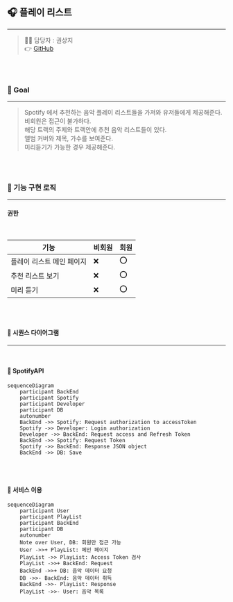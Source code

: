 ## 🎧 플레이 리스트

---

> 👩‍💻 담당자 : 권상지<br>
> 👉 [GitHub](https://github.com/qwr133)

<br>
<br>

### 🚀 Goal

---

> Spotify 에서 추천하는 음악 플레이 리스트들을 가져와 유저들에게 제공해준다.<br>
> 비회원은 접근이 불가하다.<br>
> 해당 트랙의 주제와 트랙안에 추천 음악 리스트들이 있다.<br>
> 앨범 커버와 제목, 가수를 보여준다.<br>
> 미리듣기가 가능한 경우 제공해준다.<br>

<br>
<br>

### 🎯 기능 구현 로직

---

#### 권한

<br>

| 기능             | 비회원 | 회원  |
|----------------|-----|-----|
| 플레이 리스트 메인 페이지 | ❌   | ⭕️  |
| 추천 리스트 보기      | ❌   | ⭕️  |
| 미리 듣기          | ❌   | ⭕️  |

<br>
<br>

#### 🎈 시퀀스 다이어그램

---

<br>

#### 🎯 SpotifyAPI

```mermaid
sequenceDiagram
    participant BackEnd
    participant Spotify
    participant Developer
    participant DB
    autonumber
    BackEnd ->> Spotify: Request authorization to accessToken
    Spotify ->> Developer: Login authorization
    Developer ->> BackEnd: Request access and Refresh Token
    BackEnd ->> Spotify: Request Token
    Spotify ->> BackEnd: Response JSON object
    BackEnd ->> DB: Save
```

<br>
<br>

#### 🎯 서비스 이용

```mermaid
sequenceDiagram
    participant User
    participant PlayList
    participant BackEnd
    participant DB
    autonumber
    Note over User, DB: 회원만 접근 가능
    User ->>+ PlayList: 메인 페이지
    PlayList ->> PlayList: Access Token 검사
    PlayList ->>+ BackEnd: Request
    BackEnd ->>+ DB: 음악 데이터 요청
    DB ->>- BackEnd: 음악 데이터 취득
    BackEnd ->>- PlayList: Response
    PlayList ->>- User: 음악 목록
```